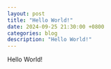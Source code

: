 ```yaml
---
layout: post
title: "Hello World!"
date: 2024-09-25 21:30:00 +0800
categories: blog
description: "Hello World!"
---
```

Hello World!
